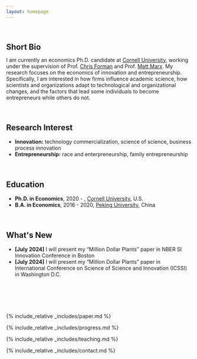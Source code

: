 ```yaml
---
layout: homepage
---
```


<h1 id="about-me"></h1>

<h2 style="margin: 60px 0px 10px;">Short Bio</h2>

I am currently an economics Ph.D. candidate at [Cornell University](https://www.cornell.edu/), working under the supervision of Prof. [Chris Forman](https://dyson.cornell.edu/faculty-research/faculty/cmf257/) and Prof. [Matt Marx](https://business.cornell.edu/faculty-research/faculty/mtm83/). My research focuses on the economics of innovation and entrepreneurship. Specifically, I am interested in how firms influence academic science, how scientists and organizations adapt to technological and organizational changes, and the factors that lead some individuals to become entrepreneurs while others do not.

<br>

## Research Interest

- **Innovation:** technology commercialization, science of science, business process innovation
- **Entrepreneurship:** race and enterpreneurship, family entrepreneurship

<br>

## Education
- **Ph.D. in Economics**, 2020 - , [Cornell University](https://www.cornell.edu/), U.S.
- **B.A. in Economics**, 2016 - 2020, [Peking University](https://english.pku.edu.cn/), China

<br>

## What's New
- <strong>[July 2024]</strong> I will present my “Million Dollar Plants” paper in NBER SI Innovation Conference in Boston
- <strong>[July 2024]</strong> I will present my “Million Dollar Plants” paper in International Conference on Science of Science and Innovation (ICSSI) in Washington D.C.

<br><br><br><br>

{% include_relative _includes/paper.md %}

{% include_relative _includes/progress.md %}

{% include_relative _includes/teaching.md %}

{% include_relative _includes/contact.md %}

